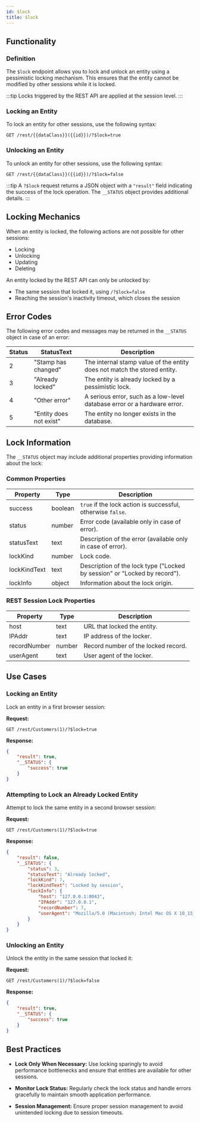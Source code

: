 ```yaml
---
id: $lock
title: $lock 
---
```



## Functionality

### Definition

The `$lock` endpoint allows you to lock and unlock an entity using a pessimistic locking mechanism. This ensures that the entity cannot be modified by other sessions while it is locked.

:::tip
Locks triggered by the REST API are applied at the session level. 
:::


### Locking an Entity

To lock an entity for other sessions, use the following syntax:

```
GET /rest/{{dataClass}}({{id}})/?$lock=true
```

### Unlocking an Entity

To unlock an entity for other sessions, use the following syntax:

```
GET /rest/{{dataClass}}({{id}})/?$lock=false
```

:::tip
A `?$lock` request returns a JSON object with a `"result"` field indicating the success of the lock operation. The `__STATUS` object provides additional details.
:::


## Locking Mechanics

When an entity is locked, the following actions are not possible for other sessions:

- Locking
- Unlocking
- Updating
- Deleting

An entity locked by the REST API can only be unlocked by:

- The same session that locked it, using `/?$lock=false`
- Reaching the session's inactivity timeout, which closes the session


## Error Codes

The following error codes and messages may be returned in the `__STATUS` object in case of an error:

| Status | StatusText             | Description                                                                 |
|--------|------------------------|-----------------------------------------------------------------------------|
| 2      | "Stamp has changed"    | The internal stamp value of the entity does not match the stored entity.    |
| 3      | "Already locked"       | The entity is already locked by a pessimistic lock.                         |
| 4      | "Other error"          | A serious error, such as a low-level database error or a hardware error.    |
| 5      | "Entity does not exist"| The entity no longer exists in the database.                                |

## Lock Information

The `__STATUS` object may include additional properties providing information about the lock:

### Common Properties

| Property        | Type    | Description                                                       |
|-----------------|---------|-------------------------------------------------------------------|
| success         | boolean | `true` if the lock action is successful, otherwise `false`.       |
| status          | number  | Error code (available only in case of error).                     |
| statusText      | text    | Description of the error (available only in case of error).       |
| lockKind        | number  | Lock code.                                                        |
| lockKindText    | text    | Description of the lock type ("Locked by session" or "Locked by record"). |
| lockInfo        | object  | Information about the lock origin.                                |


### REST Session Lock Properties

| Property      | Type    | Description                                               |
|---------------|---------|-----------------------------------------------------------|
| host          | text    | URL that locked the entity.                               |
| IPAddr        | text    | IP address of the locker.                                 |
| recordNumber  | number  | Record number of the locked record.                       |
| userAgent     | text    | User agent of the locker.                                 |



## Use Cases

### Locking an Entity

Lock an entity in a first browser session:

**Request:**

```
GET /rest/Customers(1)/?$lock=true
```

**Response:**

```json
{
    "result": true,
    "__STATUS": {
        "success": true
    }
}
```

### Attempting to Lock an Already Locked Entity

Attempt to lock the same entity in a second browser session:

**Request:**

```
GET /rest/Customers(1)/?$lock=true
```

**Response:**

```json
{
    "result": false,
    "__STATUS": {
        "status": 3,
        "statusText": "Already locked",
        "lockKind": 7,
        "lockKindText": "Locked by session",
        "lockInfo": {
            "host": "127.0.0.1:8043",
            "IPAddr": "127.0.0.1",
            "recordNumber": 7,
            "userAgent": "Mozilla/5.0 (Macintosh; Intel Mac OS X 10_15_3) AppleWebKit/537.36..."
        }
    }
}
```

### Unlocking an Entity

Unlock the entity in the same session that locked it:

**Request:**

```
GET /rest/Customers(1)/?$lock=false
```

**Response:**

```json
{
    "result": true,
    "__STATUS": {
        "success": true
    }
}
```

## Best Practices

- **Lock Only When Necessary:** Use locking sparingly to avoid performance bottlenecks and ensure that entities are available for other sessions.

- **Monitor Lock Status:** Regularly check the lock status and handle errors gracefully to maintain smooth application performance.

- **Session Management:** Ensure proper session management to avoid unintended locking due to session timeouts.


